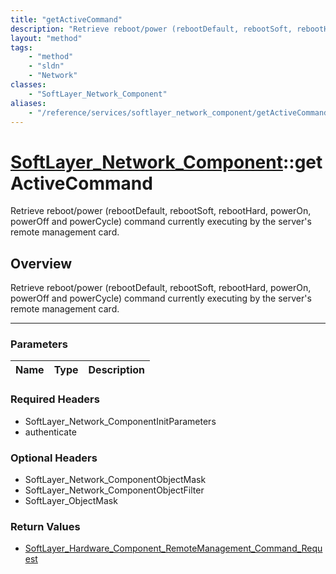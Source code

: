 ```yaml
---
title: "getActiveCommand"
description: "Retrieve reboot/power (rebootDefault, rebootSoft, rebootHard, powerOn, powerOff and powerCycle) command currently execut... "
layout: "method"
tags:
    - "method"
    - "sldn"
    - "Network"
classes:
    - "SoftLayer_Network_Component"
aliases:
    - "/reference/services/softlayer_network_component/getActiveCommand"
---
```

# [SoftLayer_Network_Component](/reference/services/SoftLayer_Network_Component)::getActiveCommand


Retrieve reboot/power (rebootDefault, rebootSoft, rebootHard, powerOn, powerOff and powerCycle) command currently executing by the server's remote management card.


## Overview 
Retrieve reboot/power (rebootDefault, rebootSoft, rebootHard, powerOn, powerOff and powerCycle) command currently executing by the server's remote management card.

-----

### Parameters 
|Name | Type | Description |
| --- | --- | --- |


### Required Headers
* SoftLayer_Network_ComponentInitParameters
* authenticate


### Optional Headers
* SoftLayer_Network_ComponentObjectMask
* SoftLayer_Network_ComponentObjectFilter
* SoftLayer_ObjectMask

### Return Values
* <a href='/reference/datatypes/SoftLayer_Hardware_Component_RemoteManagement_Command_Request'>SoftLayer_Hardware_Component_RemoteManagement_Command_Request </a>




